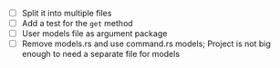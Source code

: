 - [ ] Split it into multiple files
- [ ] Add a test for the `get` method
- [ ] User models file as argument package
- [ ] Remove models.rs and use command.rs models; Project is not big enough to need a separate file for models